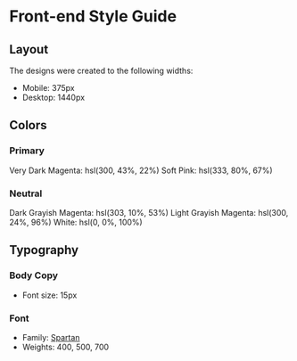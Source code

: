 # Front-end Style Guide

## Layout

The designs were created to the following widths:

-  Mobile: 375px
-  Desktop: 1440px

## Colors

### Primary

Very Dark Magenta: hsl(300, 43%, 22%)
Soft Pink: hsl(333, 80%, 67%)

### Neutral

Dark Grayish Magenta: hsl(303, 10%, 53%)
Light Grayish Magenta: hsl(300, 24%, 96%)
White: hsl(0, 0%, 100%)

## Typography

### Body Copy

-  Font size: 15px

### Font

-  Family: [Spartan](https://fonts.google.com/specimen/Spartan)
-  Weights: 400, 500, 700
